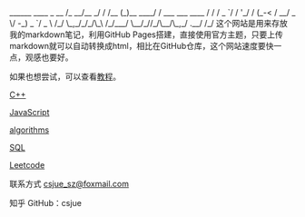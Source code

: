 <head>
 ______     ____     _           __               
/_  __/__ _/ / /__  (_)__   ____/ /  ___ ___ ____ 
 / / / _ `/ /  '_/ / (_-<  / __/ _ \/ -_) _ `/ _ \
/_/  \_,_/_/_/\_\ /_/___/  \__/_//_/\__/\_,_/ .__/
                                           /_/    
</head>
这个网站是用来存放我的markdown笔记，利用GitHub Pages搭建，直接使用官方主题，只要上传markdown就可以自动转换成html，相比在GitHub仓库，这个网站速度要快一点，观感也要好。

如果也想尝试，可以查看[教程](_posts/2020-9-26-howtobuild.md)。

[C++](_posts/2020-9-24-cpp.md)

[JavaScript](_posts/2020-9-25-JavaScript.md)

[algorithms](_posts/2020-9-25-algorithms.md)

[SQL](_posts/2020-9-25-SQL.md)

[Leetcode](_posts/2020-9-25-leetcode.md)

联系方式 csjue_sz@foxmail.com

知乎 GitHub：csjue